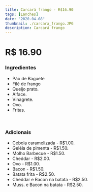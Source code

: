 ```yaml
---
title: Carcará frango - R$16.90
tags: [Lanches]
date: "2020-04-08"
thumbnail: ./carcara_frango.JPG
description: Carcará frango
---
```


# R$ 16.90

<h3 id="unordered">
<strong>
<strong>Ingredientes</strong>
</strong>
</h3>
<ul>
    <li>Pão de Baguete</li>
    <li>Filé de frango</li>
    <li>Queijo prato.</li>
    <li>Alface.</li>
    <li>Vinagrete.</li>
    <li>Ovo.</li>
    <li>Fritas.</li>
</ul>

<br />

<h3>
<strong>
<strong>Adicionais</strong>
</strong>
</h3>
<ul>
    <li>Cebola caramelizada - R$1.00.</li>
    <li>Geléia de pimenta - R$1.50.</li>
    <li>Molho Barbecue - R$1.50.</li>
    <li>Cheddar - R$2.00.</li>
    <li>Ovo - R$1.00.</li>
    <li>Bacon - R$1.50.</li>
    <li>Batata frita - R$2.50.</li>
    <li>Cheddar e Bacon na batata - R$2.50.</li>
    <li>Muss. e Bacon na batata - R$2.50.</li>
</ul>